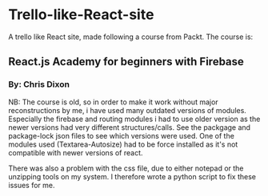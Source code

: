 # Trello-like-React-site

A trello like React site, made following a course from Packt.
The course is:
## React.js Academy for beginners with Firebase
### By: Chris Dixon



NB: The course is old, so in order to make it work without major reconstructions by me, i have used many outdated versions of modules. Especially the firebase and routing modules i had to use older version as the newer versions had very different structures/calls. See the packgage and package-lock json files to see which versions were used.
One of the modules used (Textarea-Autosize) had to be force installed as it's not compatible with newer versions of react.

There was also a problem with the css file, due to either notepad or the unzipping tools on my system. I therefore wrote a python script to fix these issues for me.

